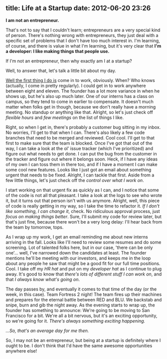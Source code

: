 title: Life at a Startup
date: 2012-06-20 23:26
---
**I am not an entrepreneur.**

That's not to say that I couldn't learn; entrepreneurs are a very special kind of person. There's nothing wrong with entrepreneurs, they just deal with a specific set of problems that I don't have too much interest in. I'm learning, of course, and there is value in what I'm learning, but it's very clear that **I'm a developer: I like making things that people use.**

If I'm not an entrepreneur, then why exactly am I at a startup?

Well, to answer that, let's talk a little bit about my day.

[Well the first thing I do is](http://www.youtube.com/watch?v=NisCkxU544c) come in to work, obviously. When? Who knows (actually, I come in pretty regularly). I could get in to work anywhere between eight and eleven. The founder has a lot more variance in when he shows up, but he's also up much later. One of our interns has a class on campus, so they tend to come in earlier to compensate. It doesn't much matter when folks get in though, because we don't really have a morning meeting. No standup or anything like that. Alright, so let's just check off *flexible hours* and *few meetings* on the list of things I like.

Right, so when I get in, there's probably a customer bug sitting in my inbox. No worries, I'll get to that when I can. There's also likely a few code branches that need to be merged and reviewed. Cool cool. I'll get to that first to make sure that the team is blocked. Once I've got that out of the way, I can take a look at the ol' issue tracker (which I've prioritized) and figure out what needs to get done. I can put the bug from the customer in the tracker and figure out where it belongs soon. Heck, if I have any ideas of my own I can toss them in there too, and if I have a moment I can make some cool new features. Looks like I just got an email about something urgent that needs to be fixed. Alright, I can tackle that first. Aside from a few little things, let's just check off the *control over what I work on*.

I start working on that urgent fix as quickly as I can, and I notice that some of the code is not all that pleasant. I take a look at the logs to see who wrote it, but it turns out that person isn't with us anymore. Alright, well, this piece of code is really getting in my way, so I take the time to refactor it. *If I don't like something, I can change it*, check. No ridiculous approval process, just *focus on making things better*. Sure, I'll submit my code for review later, but that's just fine, because there won't be a very long delay: I'll hear back from the team by tomorrow, tops.

As I wrap up my work, I get an email reminding me about new interns arriving in the fall. Looks like I'll need to review some resumes and do some screening. Lot of talented folks here, but in our case, 'there can be only one'... well, I've narrowed down the candidates at least. The founder mentions he'll be meeting with our investors, and keeps me in the loop about any people he saw that might be a good fit for our full time positions. Cool. I take off my *HR hat* and put on my *developer hat* as I continue to plug away. It's good to know that *there's lots of different stuff I can work on*, and that *I always know what's going on*.

The day passes by, and eventually it comes to that time of the day (or the week, in this case). Team Fortress 2 night! The team fires up their machines and prepares for the eternal battle between RED and BLU. We backstab and snipe, burn and gib the night away. As the evening starts to wrap up, the founder has something to announce: We're going to be moving to San Francisco for a bit. We're all a bit nervous, but it's an exciting opportunity, so we're going for it. *There's always something exciting happening.*


*...So, that's an average day for me then.*

So, I may not be an entrepreneur, but being at a startup is definitely where I ought to be. I don't think that I'd have the same awesome opportunities anywhere else!
